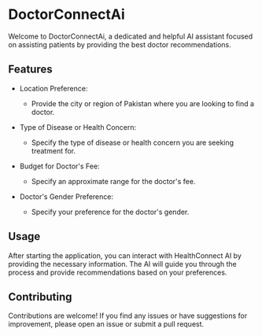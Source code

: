 # DoctorConnectAi

Welcome to DoctorConnectAi, a dedicated and helpful AI assistant focused on assisting patients by providing the best doctor recommendations.

## Features

- Location Preference:

  - Provide the city or region of Pakistan where you are looking to find a doctor.

- Type of Disease or Health Concern:

  - Specify the type of disease or health concern you are seeking treatment for.

- Budget for Doctor's Fee:

  - Specify an approximate range for the doctor's fee.

- Doctor's Gender Preference:
  - Specify your preference for the doctor's gender.

## Usage

After starting the application, you can interact with HealthConnect AI by providing the necessary information. The AI will guide you through the process and provide recommendations based on your preferences.

## Contributing

Contributions are welcome! If you find any issues or have suggestions for improvement, please open an issue or submit a pull request.
